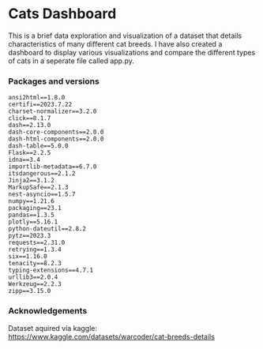 # Cats Dashboard

This is a brief data exploration and visualization of a dataset that details characteristics of many different cat breeds. I have also created a dashboard to display various visualizations and compare the different types of cats in a seperate file called app.py.


### Packages and versions
```
ansi2html==1.8.0
certifi==2023.7.22
charset-normalizer==3.2.0
click==8.1.7
dash==2.13.0
dash-core-components==2.0.0
dash-html-components==2.0.0
dash-table==5.0.0
Flask==2.2.5
idna==3.4
importlib-metadata==6.7.0
itsdangerous==2.1.2
Jinja2==3.1.2
MarkupSafe==2.1.3
nest-asyncio==1.5.7
numpy==1.21.6
packaging==23.1
pandas==1.3.5
plotly==5.16.1
python-dateutil==2.8.2
pytz==2023.3
requests==2.31.0
retrying==1.3.4
six==1.16.0
tenacity==8.2.3
typing-extensions==4.7.1
urllib3==2.0.4
Werkzeug==2.2.3
zipp==3.15.0

```

### Acknowledgements
Dataset aquired via kaggle: https://www.kaggle.com/datasets/warcoder/cat-breeds-details

